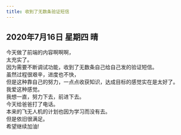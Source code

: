 ```yaml
---
title: 收到了无数条验证短信
---
```

## 2020年7月16日 星期四 晴
今天做了前端的内容啊啊啊，  
太充实了。  
因为需要不断调试功能，收到了无数条自己给自己发的验证短信。  
虽然过程很艰辛，进度也不快，  
但是这种靠自己的努力，一点点收获知识，达成目标的感觉实在是太好了。  
我爱这种感觉。  
我想一直，努力下去，前进下去。  
今天给爸爸打了电话。  
本来的飞无人机的计划也因为学习而没有去。  
但是依旧很满足。  
希望继续加油!  